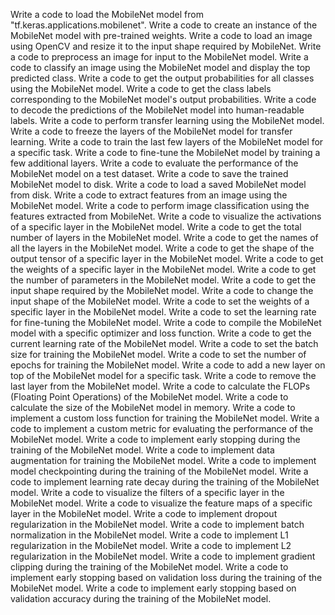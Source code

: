 Write a code to load the MobileNet model from "tf.keras.applications.mobilenet".
Write a code to create an instance of the MobileNet model with pre-trained weights.
Write a code to load an image using OpenCV and resize it to the input shape required by MobileNet.
Write a code to preprocess an image for input to the MobileNet model.
Write a code to classify an image using the MobileNet model and display the top predicted class.
Write a code to get the output probabilities for all classes using the MobileNet model.
Write a code to get the class labels corresponding to the MobileNet model's output probabilities.
Write a code to decode the predictions of the MobileNet model into human-readable labels.
Write a code to perform transfer learning using the MobileNet model.
Write a code to freeze the layers of the MobileNet model for transfer learning.
Write a code to train the last few layers of the MobileNet model for a specific task.
Write a code to fine-tune the MobileNet model by training a few additional layers.
Write a code to evaluate the performance of the MobileNet model on a test dataset.
Write a code to save the trained MobileNet model to disk.
Write a code to load a saved MobileNet model from disk.
Write a code to extract features from an image using the MobileNet model.
Write a code to perform image classification using the features extracted from MobileNet.
Write a code to visualize the activations of a specific layer in the MobileNet model.
Write a code to get the total number of layers in the MobileNet model.
Write a code to get the names of all the layers in the MobileNet model.
Write a code to get the shape of the output tensor of a specific layer in the MobileNet model.
Write a code to get the weights of a specific layer in the MobileNet model.
Write a code to get the number of parameters in the MobileNet model.
Write a code to get the input shape required by the MobileNet model.
Write a code to change the input shape of the MobileNet model.
Write a code to set the weights of a specific layer in the MobileNet model.
Write a code to set the learning rate for fine-tuning the MobileNet model.
Write a code to compile the MobileNet model with a specific optimizer and loss function.
Write a code to get the current learning rate of the MobileNet model.
Write a code to set the batch size for training the MobileNet model.
Write a code to set the number of epochs for training the MobileNet model.
Write a code to add a new layer on top of the MobileNet model for a specific task.
Write a code to remove the last layer from the MobileNet model.
Write a code to calculate the FLOPs (Floating Point Operations) of the MobileNet model.
Write a code to calculate the size of the MobileNet model in memory.
Write a code to implement a custom loss function for training the MobileNet model.
Write a code to implement a custom metric for evaluating the performance of the MobileNet model.
Write a code to implement early stopping during the training of the MobileNet model.
Write a code to implement data augmentation for training the MobileNet model.
Write a code to implement model checkpointing during the training of the MobileNet model.
Write a code to implement learning rate decay during the training of the MobileNet model.
Write a code to visualize the filters of a specific layer in the MobileNet model.
Write a code to visualize the feature maps of a specific layer in the MobileNet model.
Write a code to implement dropout regularization in the MobileNet model.
Write a code to implement batch normalization in the MobileNet model.
Write a code to implement L1 regularization in the MobileNet model.
Write a code to implement L2 regularization in the MobileNet model.
Write a code to implement gradient clipping during the training of the MobileNet model.
Write a code to implement early stopping based on validation loss during the training of the MobileNet model.
Write a code to implement early stopping based on validation accuracy during the training of the MobileNet model.